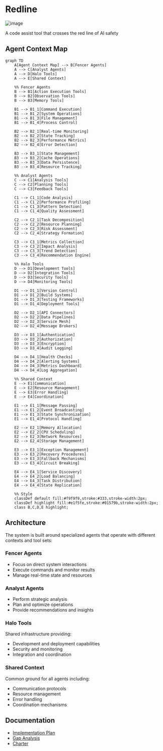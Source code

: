 # Redline

![image](https://github.com/user-attachments/assets/4bebad85-2837-48ae-b4f3-159547fe4b7c)

A code assist tool that crosses the red line of AI safety

## Agent Context Map

```mermaid
graph TD
    A[Agent Context Map] --> B[Fencer Agents]
    A --> C[Analyst Agents]
    A --> D[Halo Tools]
    A --> E[Shared Context]

    %% Fencer Agents
    B --> B1[Action Execution Tools]
    B --> B2[Observation Tools]
    B --> B3[Memory Tools]

    B1 --> B1_1[Command Execution]
    B1 --> B1_2[System Operations]
    B1 --> B1_3[File Management]
    B1 --> B1_4[Process Control]

    B2 --> B2_1[Real-time Monitoring]
    B2 --> B2_2[State Tracking]
    B2 --> B2_3[Performance Metrics]
    B2 --> B2_4[Error Detection]

    B3 --> B3_1[State Management]
    B3 --> B3_2[Cache Operations]
    B3 --> B3_3[Data Persistence]
    B3 --> B3_4[Resource Tracking]

    %% Analyst Agents
    C --> C1[Analysis Tools]
    C --> C2[Planning Tools]
    C --> C3[Feedback Tools]

    C1 --> C1_1[Code Analysis]
    C1 --> C1_2[Performance Profiling]
    C1 --> C1_3[Pattern Detection]
    C1 --> C1_4[Quality Assessment]

    C2 --> C2_1[Task Decomposition]
    C2 --> C2_2[Resource Planning]
    C2 --> C2_3[Risk Assessment]
    C2 --> C2_4[Strategy Formation]

    C3 --> C3_1[Metrics Collection]
    C3 --> C3_2[Impact Analysis]
    C3 --> C3_3[Trend Detection]
    C3 --> C3_4[Recommendation Engine]

    %% Halo Tools
    D --> D1[Development Tools]
    D --> D2[Integration Tools]
    D --> D3[Security Tools]
    D --> D4[Monitoring Tools]

    D1 --> D1_1[Version Control]
    D1 --> D1_2[Build Systems]
    D1 --> D1_3[Testing Frameworks]
    D1 --> D1_4[Deployment Tools]

    D2 --> D2_1[API Connectors]
    D2 --> D2_2[Data Pipelines]
    D2 --> D2_3[Service Mesh]
    D2 --> D2_4[Message Brokers]

    D3 --> D3_1[Authentication]
    D3 --> D3_2[Authorization]
    D3 --> D3_3[Encryption]
    D3 --> D3_4[Audit Logging]

    D4 --> D4_1[Health Checks]
    D4 --> D4_2[Alerting Systems]
    D4 --> D4_3[Metrics Dashboard]
    D4 --> D4_4[Log Aggregation]

    %% Shared Context
    E --> E1[Communication]
    E --> E2[Resource Management]
    E --> E3[Error Handling]
    E --> E4[Coordination]

    E1 --> E1_1[Message Passing]
    E1 --> E1_2[Event Broadcasting]
    E1 --> E1_3[State Synchronization]
    E1 --> E1_4[Protocol Handling]

    E2 --> E2_1[Memory Allocation]
    E2 --> E2_2[CPU Scheduling]
    E2 --> E2_3[Network Resources]
    E2 --> E2_4[Storage Management]

    E3 --> E3_1[Exception Management]
    E3 --> E3_2[Recovery Procedures]
    E3 --> E3_3[Fallback Mechanisms]
    E3 --> E3_4[Circuit Breaking]

    E4 --> E4_1[Service Discovery]
    E4 --> E4_2[Load Balancing]
    E4 --> E4_3[Task Distribution]
    E4 --> E4_4[State Replication]

    %% Style
    classDef default fill:#f9f9f9,stroke:#333,stroke-width:2px;
    classDef highlight fill:#e1f5fe,stroke:#01579b,stroke-width:2px;
    class B,C,D,E highlight;
```

## Architecture

The system is built around specialized agents that operate with different contexts and tool sets:

### Fencer Agents
- Focus on direct system interactions
- Execute commands and monitor results
- Manage real-time state and resources

### Analyst Agents
- Perform strategic analysis
- Plan and optimize operations
- Provide recommendations and insights

### Halo Tools
Shared infrastructure providing:
- Development and deployment capabilities
- Security and monitoring
- Integration and coordination

### Shared Context
Common ground for all agents including:
- Communication protocols
- Resource management
- Error handling
- Coordination mechanisms

## Documentation

- [Implementation Plan](IMPLEMENTATION_PLAN.md)
- [Gap Analysis](GAP_ANALYSIS.md)
- [Charter](CHARTER.MD)
